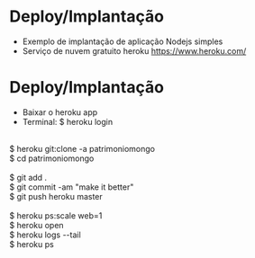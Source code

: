 # Deploy/Implantação
- Exemplo de implantação de aplicação Nodejs simples
- Serviço de nuvem gratuito heroku https://www.heroku.com/

# Deploy/Implantação
- Baixar o heroku app
- Terminal:
$ heroku login<br/>
<br/>
$ heroku git:clone -a patrimoniomongo<br/>
$ cd patrimoniomongo<br/>
<br/>
$ git add .<br/>
$ git commit -am "make it better"<br/>
$ git push heroku master<br/>
<br/>
$ heroku ps:scale web=1<br/>
$ heroku open<br/>
$ heroku logs --tail<br/>
$ heroku ps<br/>